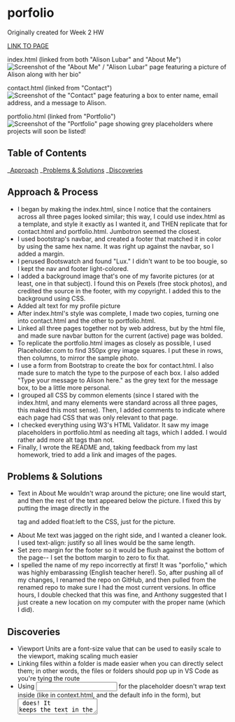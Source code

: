# porfolio

Originally created for Week 2 HW

[LINK TO PAGE](https://theoriginalison.github.io/portfolio/)

index.html (linked from both "Alison Lubar" and "About Me")
![Screenshot of the "About Me" / "Alison Lubar" page featuring a picture of Alison along with her bio"](./ReadMeImages.AboutMe.png)

contact.html (linked from "Contact")
![Screenshot of the "Contact" page featuring a box to enter name, email address, and a message to Alison.](./ReadMeImages.Contact.png)

portfolio.html (linked from "Portfolio")
![Screenshot of the "Portfolio" page showing grey placeholders where projects will soon be listed!](./ReadMeImages.Portfolio.png)

## Table of Contents

_[Approach](#approach)
_[Problems & Solutions](#changes)
\_[Discoveries](#discoveries)

## Approach & Process

- I began by making the index.html, since I notice that the containers across all three pages looked similar; this way, I could use index.html as a template, and style it exactly as I wanted it, and THEN replicate that for contact.html and portfolio.html. Jumbotron seemed the closest.
- I used bootstrap's navbar, and created a footer that matched it in color by using the same hex name. It was right up against the navbar, so I added a margin.
- I perused Bootswatch and found "Lux." I didn't want to be too bougie, so I kept the nav and footer light-colored.
- I added a background image that's one of my favorite pictures (or at least, one in that subject). I found this on Pexels (free stock photos), and credited the source in the footer, with my copyright. I added this to the background using CSS.
- Added alt text for my profile picture
- After index.html's style was complete, I made two copies, turning one into contact.html and the other to portfolio.html.
- Linked all three pages together not by web address, but by the html file, and made sure navbar button for the current (active) page was bolded.
- To replicate the portfolio.html images as closely as possible, I used Placeholder.com to find 350px grey image squares. I put these in rows, then columns, to mirror the sample photo.
- I use a form from Bootstrap to create the box for contact.html. I also made sure to match the type to the purpose of each box. I also added "Type your message to Alison here." as the grey text for the message box, to be a little more personal.
- I grouped all CSS by common elements (since I stared with the index.html, and many elements were standard across all three pages, this maked this most sense). Then, I added comments to indicate where each page had CSS that was only relevant to that page.
- I checked everything using W3's HTML Validator. It saw my image placeholders in portfolio.html as needing alt tags, which I added. I would rather add more alt tags than not.
- Finally, I wrote the README and, taking feedback from my last homework, tried to add a link and images of the pages.

## Problems & Solutions

- Text in About Me wouldn't wrap around the picture; one line would start, and then the rest of the text appeared below the picture. I fixed this by putting the image directly in the <p> tag and added float:left to the CSS, just for the picture.
- About Me text was jagged on the right side, and I wanted a cleaner look. I used text-align: justify so all lines would be the same length.
- Set zero margin for the footer so it would be flush against the bottom of the page-- I set the bottom margin to zero to fix that.
- I spelled the name of my repo incorrectly at first! It was "porfolio," which was highly embarassing (English teacher here!). So, after pushing all of my changes, I renamed the repo on GitHub, and then pulled from the renamed repo to make sure I had the most current versions. In office hours, I double checked that this was fine, and Anthony suggested that I just create a new location on my computer with the proper name (which I did).

## Discoveries

- Viewport Units are a font-size value that can be used to easily scale to the viewport, making scaling much easier
- Linking files within a folder is made easier when you can directly select them; in other words, the files or folders should pop up in VS Code as you're tying the route
- Using <input> for the placeholder doesn't wrap text inside (like in context.html, and the default info in the form), but <textarea> does! It keeps the text in the boxes responsive. The text withIN the placeholder isn't responsive, but Tani said that it was ok. Also, the W3 Validator didn't like <textarea>, and wanted me to change it to <input>. But, again, it does what I want it to do.
